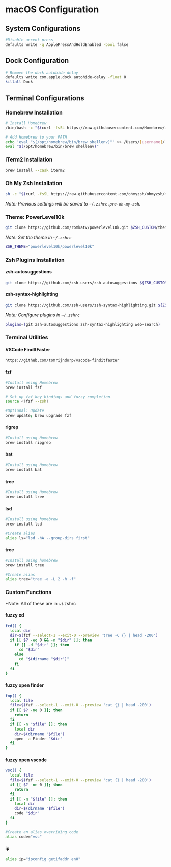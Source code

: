 # macOS Configuration

## System Configurations

```sh
#Disable accent press
defaults write -g ApplePressAndHoldEnabled -bool false
```

## Dock Configuration

```sh
# Remove the dock autohide delay
defaults write com.apple.dock autohide-delay -float 0
killall Dock
```

## Terminal Configurations

### Homebrew Installation

```sh
# Install Homebrew
/bin/bash -c "$(curl -fsSL https://raw.githubusercontent.com/Homebrew/install/HEAD/install.sh)"

# Add Homebrew to your PATH
echo 'eval "$(/opt/homebrew/bin/brew shellenv)"' >> /Users/[username]/.zprofile
eval "$(/opt/homebrew/bin/brew shellenv)"
```

### iTerm2 Installation

```sh
brew install --cask iterm2
```

### Oh My Zsh Installation

```sh
sh -c "$(curl -fsSL https://raw.githubusercontent.com/ohmyzsh/ohmyzsh/master/tools/install.sh)"
```

_Note: Previous settings will be saved to `~/.zshrc.pre-oh-my-zsh`._

### Theme: PowerLevel10k

```sh
git clone https://github.com/romkatv/powerlevel10k.git $ZSH_CUSTOM/themes/powerlevel10k
```

_Note: Set the theme in `~/.zshrc`_

```sh
ZSH_THEME="powerlevel10k/powerlevel10k"
```

### Zsh Plugins Installation

#### zsh-autosuggestions

```sh
git clone https://github.com/zsh-users/zsh-autosuggestions ${ZSH_CUSTOM:-~/.oh-my-zsh/custom}/plugins/zsh-autosuggestions
```

#### zsh-syntax-highlighting

```sh
git clone https://github.com/zsh-users/zsh-syntax-highlighting.git ${ZSH_CUSTOM:-~/.oh-my-zsh/custom}/plugins/zsh-syntax-highlighting
```

_Note: Configure plugins in `~/.zshrc`_

```sh
plugins=(git zsh-autosuggestions zsh-syntax-highlighting web-search)
```

### Terminal Utilities

#### VSCode FindItFaster

```sh
https://github.com/tomrijndorp/vscode-finditfaster
```

#### fzf

```sh
#Install using Homebrew
brew install fzf

# Set up fzf key bindings and fuzzy completion
source <(fzf --zsh)

#Optional: Update
brew update; brew upgrade fzf
```

#### rigrep

```sh
#Install using Homebrew
brew install ripgrep
```

#### bat

```sh
#Install using Homebrew
brew install bat
```

#### tree

```sh
#Install using Homebrew
brew install tree
```

#### lsd

```sh
#Install using homebrew
brew install lsd

#Create alias
alias ls="lsd -hA --group-dirs first"
```

#### tree

```sh
#Install using homebrew
brew install tree

#Create alias
alias tree="tree -a -L 2 -h -f"
```

### Custom Functions

\*Note: All of these are in ~/.zshrc

#### fuzzy cd

```sh
fcd() {
  local dir
  dir=$(fzf --select-1 --exit-0 --preview 'tree -C {} | head -200')
  if [[ $? -eq 0 && -n "$dir" ]]; then
    if [[ -d "$dir" ]]; then
      cd "$dir"
    else
      cd "$(dirname "$dir")"
    fi
  fi
}
```

#### fuzzy open finder

```sh
fop() {
  local file
  file=$(fzf --select-1 --exit-0 --preview 'cat {} | head -200')
  if [[ $? -ne 0 ]]; then
    return
  fi
  if [[ -n "$file" ]]; then
    local dir
    dir=$(dirname "$file")
    open -a Finder "$dir"
  fi
}
```

#### fuzzy open vscode

```sh
vsc() {
  local file
  file=$(fzf --select-1 --exit-0 --preview 'cat {} | head -200')
  if [[ $? -ne 0 ]]; then
    return
  fi
  if [[ -n "$file" ]]; then
    local dir
    dir=$(dirname "$file")
    code "$dir"
  fi
}

#Create an alias overriding code
alias code="vsc"
```

#### ip

```sh
alias ip="ipconfig getifaddr en0"
```
